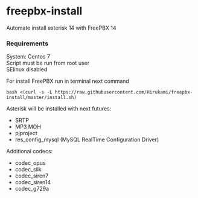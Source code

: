 
# freepbx-install
Automate install asterisk 14 with FreePBX 14  

### Requirements
System: Centos 7  
Script must be run from root user  
SElinux disabled

For install FreePBX run in terminal next command
```
bash <(curl -s -L https://raw.githubusercontent.com/Hirukami/freepbx-install/master/install.sh)
```
Asterisk will be installed with next futures:
 -  SRTP 
 - MP3 MOH 
 - pjproject
 - res_config_mysql (MySQL RealTime Configuration Driver)  

Additional codecs:  
 - codec_opus
 - codec_silk
 - codec_siren7
 - codec_siren14
 - codec_g729a
